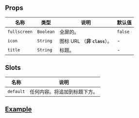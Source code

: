 ## Props

| 名称			| 类型		| 说明							| 默认值			|
| ---			| ---		| ---							| ---			|
| `fullscreen`	| `Boolean`	| 全屏的。						| `false`		|
| `icon`		| `String`	| 图标 URL （**非 `class`**）。	| -				|
| `title`		| `String`	| 标题。							| -				|

## Slots

| 名称		| 说明						|
| ---		| ---						|
| `default`	| 任何内容。将追加到标题下方。	|

## [Example](http://localhost/demo/message)